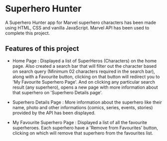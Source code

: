
# Superhero Hunter

A Superhero Hunter app for Marvel superhero characters has been made using HTML, CSS and vanilla JavaScript.
Marvel API has been used to complete this project.


## Features of this project

- Home Page : Displayed a list of SuperHeros (Characters) on the home page. Also created a search bar that will filter out the character based on search query (Minimum 02 characters required in the search bar), along with a Favourite button, clicking on that button will redirect you to 'My Favourite Superhero Page'. And on clicking any particular search result (any superhero), opens a new page with more information about that superhero on 'Superhero Details page'.
        
- Superhero Details Page : More information about the superhero like their name, photo and other informations (comics, series, events, stories) provided by the API has been displayed.

- My Favourite Superhero Page : Displayed a list of all the favourite superheroes. Each superhero have a 'Remove from Favourites' button, clicking on which will remove that superhero from the favourites list.

